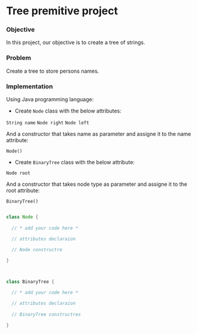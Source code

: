 # Tree premitive project

### Objective
In this project, our objective is to create a tree of strings.

### Problem
Create a tree to store persons names.

### Implementation
Using Java programming language: 

- Create `Node` class with the below attributes:

`String name`
`Node right`
`Node left`

And a constructor that takes name as parameter and assigne it to the name attribute:

`Node()`

- Create `BinaryTree` class with the below attribute:

`Node root`

And a constructor that takes node type as parameter and assigne it to the root attribute:

`BinaryTree()`

```java

class Node {
 
  // * add your code here *

  // attributes declaraion
  
  // Node constructre 

}



class BinaryTree {

  // * add your code here *

  // attributes declaraion
  
  // BinaryTree constructres 

}
